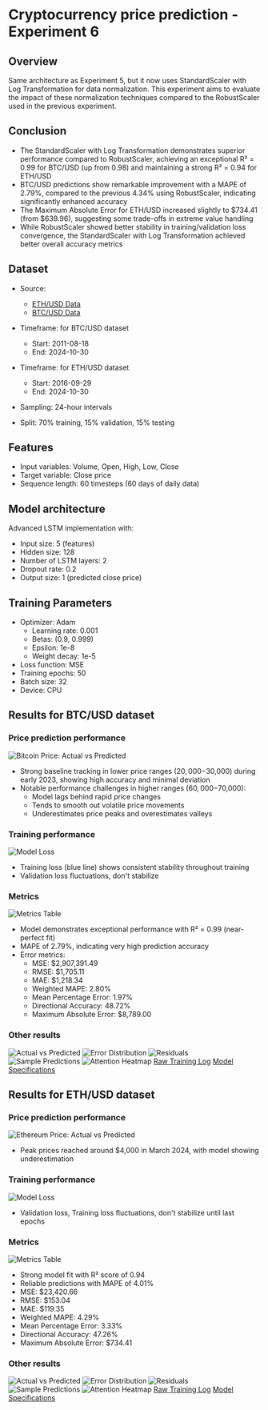 # Cryptocurrency price prediction - Experiment 6

## Overview

Same architecture as Experiment 5, but it now uses StandardScaler with Log Transformation for data normalization. This experiment aims to evaluate the impact of these normalization techniques compared to the RobustScaler used in the previous experiment.

## Conclusion

- The StandardScaler with Log Transformation demonstrates superior performance compared to RobustScaler, achieving an exceptional R² = 0.99 for BTC/USD (up from 0.98) and maintaining a strong R² = 0.94 for ETH/USD
- BTC/USD predictions show remarkable improvement with a MAPE of 2.79%, compared to the previous 4.34% using RobustScaler, indicating significantly enhanced accuracy
- The Maximum Absolute Error for ETH/USD increased slightly to $734.41 (from $639.96), suggesting some trade-offs in extreme value handling
- While RobustScaler showed better stability in training/validation loss convergence, the StandardScaler with Log Transformation achieved better overall accuracy metrics

## Dataset
- Source:
  - [ETH/USD Data](https://www.kaggle.com/datasets/imranbukhari/comprehensive-ethusd-1m-data)
  - [BTC/USD Data](https://www.kaggle.com/datasets/imranbukhari/comprehensive-btcusd-1m-data)

- Timeframe: for BTC/USD dataset
  - Start: 2011-08-18
  - End: 2024-10-30
- Timeframe: for ETH/USD dataset
  - Start: 2016-09-29
  - End: 2024-10-30
- Sampling: 24-hour intervals
- Split: 70% training, 15% validation, 15% testing

## Features
- Input variables: Volume, Open, High, Low, Close
- Target variable: Close price
- Sequence length: 60 timesteps (60 days of daily data)

## Model architecture
Advanced LSTM implementation with:
- Input size: 5 (features)
- Hidden size: 128
- Number of LSTM layers: 2
- Dropout rate: 0.2
- Output size: 1 (predicted close price)

## Training Parameters
- Optimizer: Adam
  - Learning rate: 0.001
  - Betas: (0.9, 0.999)
  - Epsilon: 1e-8
  - Weight decay: 1e-5
- Loss function: MSE
- Training epochs: 50
- Batch size: 32
- Device: CPU

## Results for BTC/USD dataset

### Price prediction performance
![Bitcoin Price: Actual vs Predicted](results/btc/time_series.png)

- Strong baseline tracking in lower price ranges ($20,000-$30,000) during early 2023, showing high accuracy and minimal deviation
- Notable performance challenges in higher ranges ($60,000-$70,000):
  - Model lags behind rapid price changes
  - Tends to smooth out volatile price movements
  - Underestimates price peaks and overestimates valleys

### Training performance
![Model Loss](results/btc/training_history.png)

- Training loss (blue line) shows consistent stability throughout training
- Validation loss fluctuations, don't stabilize

### Metrics
![Metrics Table](results/btc/metrics_table.png)

- Model demonstrates exceptional performance with R² = 0.99 (near-perfect fit)
- MAPE of 2.79%, indicating very high prediction accuracy
- Error metrics:
  - MSE: $2,907,391.49
  - RMSE: $1,705.11
  - MAE: $1,218.34
  - Weighted MAPE: 2.80%
  - Mean Percentage Error: 1.97%
  - Directional Accuracy: 48.72%
  - Maximum Absolute Error: $8,789.00

### Other results
![Actual vs Predicted](results/btc/actual_vs_predicted.png)
![Error Distribution](results/btc/error_distribution.png)
![Residuals](results/btc/residuals.png)
![Sample Predictions](results/btc/sample_predictions.png)
![Attention Heatmap](results/btc/attention_heatmap.png)
[Raw Training Log](results/btc/training.log)
[Model Specifications](results/btc/model_specifications.txt)

## Results for ETH/USD dataset

### Price prediction performance
![Ethereum Price: Actual vs Predicted](results/eth/time_series.png)

- Peak prices reached around $4,000 in March 2024, with model showing underestimation

### Training performance
![Model Loss](results/eth/training_history.png)

- Validation loss, Training loss fluctuations, don't stabilize until last epochs


### Metrics
![Metrics Table](results/eth/metrics_table.png)

- Strong model fit with R² score of 0.94
- Reliable predictions with MAPE of 4.01%
- MSE: $23,420.66
- RMSE: $153.04
- MAE: $119.35
- Weighted MAPE: 4.29%
- Mean Percentage Error: 3.33%
- Directional Accuracy: 47.26%
- Maximum Absolute Error: $734.41

### Other results
![Actual vs Predicted](results/eth/actual_vs_predicted.png)
![Error Distribution](results/eth/error_distribution.png)
![Residuals](results/eth/residuals.png)
![Sample Predictions](results/eth/sample_predictions.png)
![Attention Heatmap](results/eth/attention_heatmap.png)
[Raw Training Log](results/eth/training.log)
[Model Specifications](results/eth/model_specifications.txt)